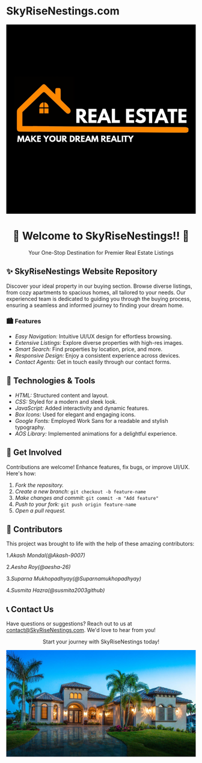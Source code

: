 # SkyRiseNestings.com
<div align="center">
 <img src="assets/images/logo1.jpg" >
  <h1>🏡 Welcome to SkyRiseNestings!! 🏡</h1>
  <p>Your One-Stop Destination for Premier Real Estate Listings</p>
</div>

## ✨ SkyRiseNestings Website Repository

Discover your ideal property in our buying section. Browse diverse listings, from cozy apartments to spacious homes, all tailored to your needs. Our experienced team is dedicated to guiding you through the buying process, ensuring a seamless and informed journey to finding your dream home.

### 🏙 Features

- *Easy Navigation:* Intuitive UI/UX design for effortless browsing.
- *Extensive Listings:* Explore diverse properties with high-res images.
- *Smart Search:* Find properties by location, price, and more.
- *Responsive Design:* Enjoy a consistent experience across devices.
- *Contact Agents:* Get in touch easily through our contact forms.


## 🎨 Technologies & Tools

- *HTML:* Structured content and layout.
- *CSS:* Styled for a modern and sleek look.
- *JavaScript:* Added interactivity and dynamic features.
- *Box Icons:* Used for elegant and engaging icons.
- *Google Fonts:* Employed Work Sans for a readable and stylish typography.
- *AOS Library:* Implemented animations for a delightful experience.



## 🌟 Get Involved

Contributions are welcome! Enhance features, fix bugs, or improve UI/UX. Here's how:

1. *Fork the repository.*
2. *Create a new branch:* `git checkout -b feature-name`
3. *Make changes and commit:* `git commit -m "Add feature"`
4. *Push to your fork:* `git push origin feature-name`
5. *Open a pull request.*


## 📝 Contributors
This project was brought to life with the help of these amazing contributors:
>
 1.*Akash Mondal(@Akash-9007)*
   > 
 2.*Aesha Roy(@aesha-26)*
   > 
 3.*Suparna Mukhopadhyay(@Suparnamukhopadhyay)*
   >
 4.*Susmita Hazra(@susmita2003github)*

## 📞 Contact Us

Have questions or suggestions? Reach out to us at <contact@SkyRiseNestings.com>. We'd love to hear from you!

<div align="center">
  <p>Start your journey with SkyRiseNestings today!</p>
   <img src="assets/images/home1.jpg" >
</div>
